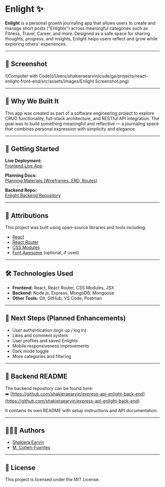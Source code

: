 # Enlight ✨

**Enlight** is a personal growth journaling app that allows users to create and manage short posts ("Enlights") across meaningful categories such as Fitness, Travel, Career, and more. Designed as a safe space for sharing thoughts, progress, and insights, Enlight helps users reflect and grow while exploring others' experiences.

---

## 📸 Screenshot

![Computer with Code](/Users/shakieraearvin/code/ga/projects/react-enlight-front-end/src/assets/images/Enlight Screenshot.png)



---

## 🧠 Why We Built It

This app was created as part of a software engineering project to explore CRUD functionality, full-stack architecture, and RESTful API integration. The goal was to build something meaningful and reflective — a journaling space that combines personal expression with simplicity and elegance.

---

## 🚀 Getting Started

**Live Deployment:**  
[Frontend Live App](your-frontend-live-link-here)

**Planning Docs:**  
[Planning Materials (Wireframes, ERD, Routes)](add-link-if-available)

**Backend Repo:**  
[Enlight Backend Repository](https://github.com/shakieraearvin/express-api-enlight-back-end)

---

## 🙌 Attributions

This project was built using open-source libraries and tools including:
- [React](https://reactjs.org/)
- [React Router](https://reactrouter.com/)
- [CSS Modules](https://github.com/css-modules/css-modules)
- [Font Awesome](https://fontawesome.com/) (optional, if used)

---

## 🛠 Technologies Used

- **Frontend:** React, React Router, CSS Modules, JSX
- **Backend:** Node.js, Express, MongoDB, Mongoose
- **Other Tools:** Git, GitHub, VS Code, Postman

---

## 🔮 Next Steps (Planned Enhancements)

- User authentication (sign up / log in)
- Likes and comment system
- User profiles and saved Enlights
- Mobile responsiveness improvements
- Dark mode toggle
- More categories and filtering

---

## 🧭 Backend README

The backend repository can be found here:  
➡️ [https://github.com/shakieraearvin/express-api-enlight-back-end](https://github.com/shakieraearvin/express-api-enlight-back-end)

It contains its own README with setup instructions and API documentation.

---

## 👩🏽‍💻 Authors

- [Shakiera Earvin](https://github.com/shakieraearvin)
- [M. Cohen-Fuentes](https://github.com/mcohenfuentes)

---

## 📄 License

This project is licensed under the MIT License.
